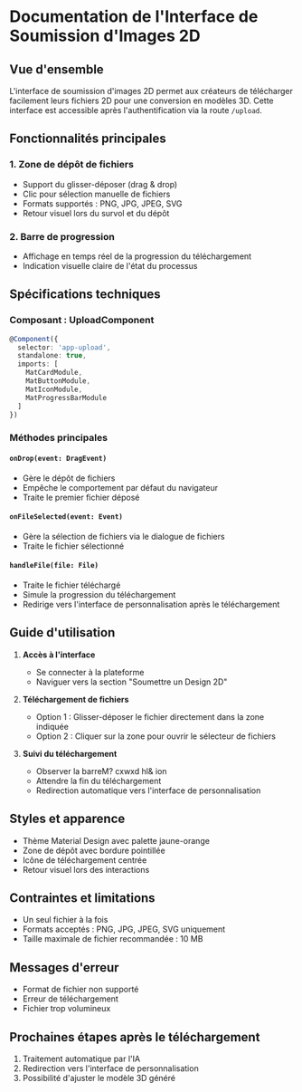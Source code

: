 # Documentation de l'Interface de Soumission d'Images 2D

## Vue d'ensemble
L'interface de soumission d'images 2D permet aux créateurs de télécharger facilement leurs fichiers 2D pour une conversion en modèles 3D. Cette interface est accessible après l'authentification via la route `/upload`.

## Fonctionnalités principales

### 1. Zone de dépôt de fichiers
- Support du glisser-déposer (drag & drop)
- Clic pour sélection manuelle de fichiers
- Formats supportés : PNG, JPG, JPEG, SVG
- Retour visuel lors du survol et du dépôt

### 2. Barre de progression
- Affichage en temps réel de la progression du téléchargement
- Indication visuelle claire de l'état du processus

## Spécifications techniques

### Composant : UploadComponent
```typescript
@Component({
  selector: 'app-upload',
  standalone: true,
  imports: [
    MatCardModule,
    MatButtonModule,
    MatIconModule,
    MatProgressBarModule
  ]
})
```

### Méthodes principales

#### `onDrop(event: DragEvent)`
- Gère le dépôt de fichiers
- Empêche le comportement par défaut du navigateur
- Traite le premier fichier déposé

#### `onFileSelected(event: Event)`
- Gère la sélection de fichiers via le dialogue de fichiers
- Traite le fichier sélectionné

#### `handleFile(file: File)`
- Traite le fichier téléchargé
- Simule la progression du téléchargement
- Redirige vers l'interface de personnalisation après le téléchargement

## Guide d'utilisation

1. **Accès à l'interface**
   - Se connecter à la plateforme
   - Naviguer vers la section "Soumettre un Design 2D"

2. **Téléchargement de fichiers**
   - Option 1 : Glisser-déposer le fichier directement dans la zone indiquée
   - Option 2 : Cliquer sur la zone pour ouvrir le sélecteur de fichiers

3. **Suivi du téléchargement**
   - Observer la barreM? cxwxd hl&  ion
   - Attendre la fin du téléchargement
   - Redirection automatique vers l'interface de personnalisation

## Styles et apparence
- Thème Material Design avec palette jaune-orange
- Zone de dépôt avec bordure pointillée
- Icône de téléchargement centrée
- Retour visuel lors des interactions

## Contraintes et limitations
- Un seul fichier à la fois
- Formats acceptés : PNG, JPG, JPEG, SVG uniquement
- Taille maximale de fichier recommandée : 10 MB

## Messages d'erreur
- Format de fichier non supporté
- Erreur de téléchargement
- Fichier trop volumineux

## Prochaines étapes après le téléchargement
1. Traitement automatique par l'IA
2. Redirection vers l'interface de personnalisation
3. Possibilité d'ajuster le modèle 3D généré